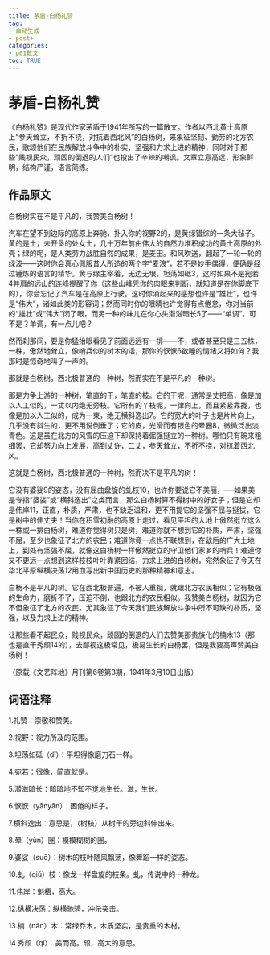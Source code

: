 ```yaml
---
title: 茅盾-白杨礼赞
tag: 
- 自动生成
- post+
categories:
- p01散文
toc: TRUE
---
```

<h1 id="茅盾-白杨礼赞">茅盾-白杨礼赞</h1>
<p>《白杨礼赞》是现代作家茅盾于1941年所写的一篇散文。作者以西北黄土高原上“参天耸立，不折不挠，对抗着西北风”的白杨树，来象征坚韧、勤劳的北方农民，歌颂他们在民族解放斗争中的朴实、坚强和力求上进的精神，同时对于那些“贱视民众，顽固的倒退的人们”也投出了辛辣的嘲讽。文章立意高远，形象鲜明，结构严谨，语言简练。</p>
<h2 id="作品原文">作品原文</h2>
<p>白杨树实在不是平凡的，我赞美白杨树！</p>
<p>汽车在望不到边际的高原上奔驰，扑入你的视野2的，是黄绿错综的一条大毡子。黄的是土，未开垦的处女土，几十万年前由伟大的自然力堆积成功的黄土高原的外壳；绿的呢，是人类劳力战胜自然的成果，是麦田。和风吹送，翻起了一轮一轮的绿波——这时你会真心佩服昔人所造的两个字“麦浪”，若不是妙手偶得，便确是经过锤炼的语言的精华。黄与绿主宰着，无边无垠，坦荡如砥3，这时如果不是宛若4并肩的远山的连峰提醒了你（这些山峰凭你的肉眼来判断，就知道是在你脚底下的），你会忘记了汽车是在高原上行驶。这时你涌起来的感想也许是“雄壮”，也许是“伟大”，诸如此类的形容词；然而同时你的眼睛也许觉得有点倦怠，你对当前的“雄壮”或“伟大”闭了眼，而另一种的味儿在你心头潜滋暗长5了——“单调”。可不是？单调，有一点儿吧？</p>
<p>然而刹那间，要是你猛抬眼看见了前面远远有一排——不，或者甚至只是三五株，一株，傲然地耸立，像哨兵似的树木的话，那你的恹恹6欲睡的情绪又将如何？我那时是惊奇地叫了一声的。</p>
<p>那就是白杨树，西北极普通的一种树，然而实在不是平凡的一种树。</p>
<p>那是力争上游的一种树，笔直的干，笔直的枝。它的干呢，通常是丈把高，像是加以人工似的，一丈以内绝无旁枝。它所有的丫枝呢，一律向上，而且紧紧靠拢，也像是加以人工似的，成为一束，绝无横斜逸出7。它的宽大的叶子也是片片向上，几乎没有斜生的，更不用说倒垂了；它的皮，光滑而有银色的晕圈8，微微泛出淡青色。这是虽在北方的风雪的压迫下却保持着倔强挺立的一种树。哪怕只有碗来粗细罢，它却努力向上发展，高到丈许，二丈，参天耸立，不折不挠，对抗着西北风。</p>
<p>这就是白杨树，西北极普通的一种树，然而决不是平凡的树！</p>
<p>它没有婆娑9的姿态，没有屈曲盘旋的虬枝10，也许你要说它不美丽，──如果美是专指“婆娑”或“横斜逸出”之类而言，那么白杨树算不得树中的好女子；但是它却是伟岸11，正直，朴质，严肃，也不缺乏温和，更不用提它的坚强不屈与挺拔，它是树中的伟丈夫！当你在积雪初融的高原上走过，看见平坦的大地上傲然挺立这么一株或一排白杨树，难道你觉得树只是树，难道你就不想到它的朴质，严肃，坚强不屈，至少也象征了北方的农民；难道你竟一点也不联想到，在敌后的广大土地上，到处有坚强不屈，就像这白杨树一样傲然挺立的守卫他们家乡的哨兵！难道你又不更远一点想到这样枝枝叶叶靠紧团结，力求上进的白杨树，宛然象征了今天在华北平原纵横决荡12用血写出新中国历史的那种精神和意志。</p>
<p>白杨不是平凡的树。它在西北极普遍，不被人重视，就跟北方农民相似；它有极强的生命力，磨折不了，压迫不倒，也跟北方的农民相似。我赞美白杨树，就因为它不但象征了北方的农民，尤其象征了今天我们民族解放斗争中所不可缺的朴质，坚强，以及力求上进的精神。</p>
<p>让那些看不起民众，贱视民众，顽固的倒退的人们去赞美那贵族化的楠木13（那也是直干秀颀14的），去鄙视这极常见，极易生长的白杨罢，但是我要高声赞美白杨树！</p>
<p>（原载《文艺阵地》月刊第6卷第3期，1941年3月10日出版）</p>
<h2 id="词语注释">词语注释</h2>
<p>1.礼赞：崇敬和赞美。</p>
<p>2.视野：视力所及的范围。</p>
<p>3.坦荡如砥（dǐ）：平坦得像磨刀石一样。</p>
<p>4.宛若：很像，简直就是。</p>
<p>5.潜滋暗长：暗暗地不知不觉地生长。滋，生长。</p>
<p>6.恹恹（yānyān）：困倦的样子。</p>
<p>7.横斜逸出：意思是，（树枝）从树干的旁边斜伸出来。</p>
<p>8.晕（yùn）圈：模模糊糊的圈。</p>
<p>9.婆娑（suō）：树木的枝叶随风飘荡，像舞蹈一样的姿态。</p>
<p>10.虬（qiú）枝：像龙一样盘旋的枝条。虬，传说中的一种龙。</p>
<p>11.伟岸：魁梧，高大。</p>
<p>12.纵横决荡：纵横驰骋，冲杀突击。</p>
<p>13.楠（nán）木：常绿乔木，木质坚实，是贵重的木材。</p>
<p>14.秀颀（qí）：美而高。颀，高大的意思。</p>
